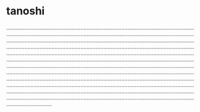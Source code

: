 # tanoshi

..............................................................................................................................................................................................................................................................................................................................................................................................................................................................................................................................................................................................................................................................................................................................................................................................................................................................................................................................................................................................................................................................................................................................................................................................................................................................................................................................................................................................................................................................................................................................................................................